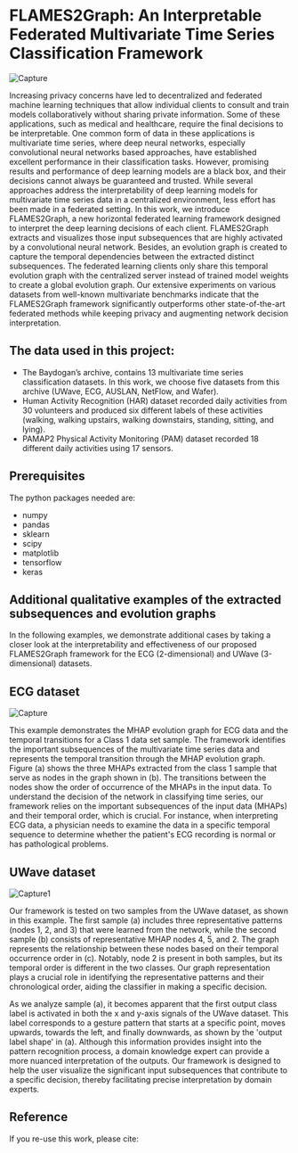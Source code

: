 # FLAMES2Graph: An Interpretable Federated Multivariate Time Series Classification Framework

![Capture](https://github.com/anonymousger/FLAME2Graph/assets/85762194/5cdc8321-bf1a-49d1-976f-4b09ff777d05)

Increasing privacy concerns have led to decentralized and federated machine learning techniques that allow individual clients to consult and train models collaboratively without sharing private information. Some of these applications, such as medical and healthcare, require the final decisions to be interpretable. One common form of data in these applications is multivariate time series, where deep neural networks, especially convolutional neural networks based approaches, have established excellent performance in their classification tasks. However, promising results and performance of deep learning models are a black box, and their decisions cannot always be guaranteed and trusted. While several approaches address the interpretability of deep learning models for multivariate time series data in a centralized environment, less effort has been made in a federated setting. In this work, we introduce FLAMES2Graph, a new horizontal federated learning framework designed to interpret the deep learning decisions of each client. FLAMES2Graph extracts and visualizes those input subsequences that are highly activated by a convolutional neural network. Besides, an evolution graph is created to capture the temporal dependencies between the extracted distinct subsequences. 
The federated learning clients only share this temporal evolution graph with the centralized server instead of trained model weights to create a global evolution graph. 
Our extensive experiments on various datasets from well-known multivariate benchmarks indicate that the FLAMES2Graph framework significantly outperforms other state-of-the-art federated methods while keeping privacy and augmenting network decision interpretation. 

## The data used in this project:
 * The Baydogan’s archive, contains 13 multivariate time series classification datasets. In this work, we choose five datasets from this archive (UWave, ECG, AUSLAN, NetFlow, and Wafer).
 * Human Activity Recognition (HAR) dataset recorded daily activities from 30 volunteers and produced six different labels of these activities (walking, walking upstairs, walking downstairs, standing, sitting, and lying).
 * PAMAP2 Physical Activity Monitoring (PAM) dataset recorded 18 different daily activities using 17 sensors. 

## Prerequisites
The python packages needed are:
* numpy
* pandas
* sklearn
* scipy
* matplotlib
* tensorflow
* keras

## Additional qualitative examples of the extracted subsequences and evolution graphs

In the following examples, we demonstrate additional cases by taking a closer look at the interpretability and effectiveness of our proposed FLAMES2Graph framework for the ECG (2-dimensional) and UWave (3-dimensional) datasets.

## ECG dataset

![Capture](https://user-images.githubusercontent.com/85762194/231527935-e88d8072-b305-42c5-8eac-bd30f5c04864.PNG)

This example demonstrates the MHAP evolution graph for ECG data and the temporal transitions for a Class 1 data set sample. The framework identifies the important subsequences of the multivariate time series data and represents the temporal transition through the MHAP evolution graph. Figure (a) shows the three MHAPs extracted from the class 1 sample that serve as nodes in the graph shown in (b). The transitions between the nodes show the order of occurrence of the MHAPs in the input data. To understand the decision of the network in classifying time series, our framework relies on the important subsequences of the input data (MHAPs) and their temporal order, which is crucial. For instance, when interpreting ECG data, a physician needs to examine the data in a specific temporal sequence to determine whether the patient's ECG recording is normal or has pathological problems.

## UWave dataset

![Capture1](https://user-images.githubusercontent.com/85762194/231794593-57c17149-7a70-428a-a06d-8325b69dfbb7.PNG)

Our framework is tested on two samples from the UWave dataset, as shown in this example. The first sample (a) includes three representative patterns (nodes 1, 2, and 3) that were learned from the network, while the second sample (b) consists of representative MHAP nodes 4, 5, and 2. The graph represents the relationship between these nodes based on their temporal occurrence order in (c). Notably, node 2 is present in both samples, but its temporal order is different in the two classes. Our graph representation plays a crucial role in identifying the representative patterns and their chronological order, aiding the classifier in making a specific decision.

As we analyze sample (a), it becomes apparent that the first output class label is activated in both the x and y-axis signals of the UWave dataset. This label corresponds to a gesture pattern that starts at a specific point, moves upwards, towards the left, and finally downwards, as shown by the 'output label shape' in (a). Although this information provides insight into the pattern recognition process, a domain knowledge expert can provide a more nuanced interpretation of the outputs. Our framework is designed to help the user visualize the significant input subsequences that contribute to a specific decision, thereby facilitating precise interpretation by domain experts.

## Reference
If you re-use this work, please cite:
```

```
